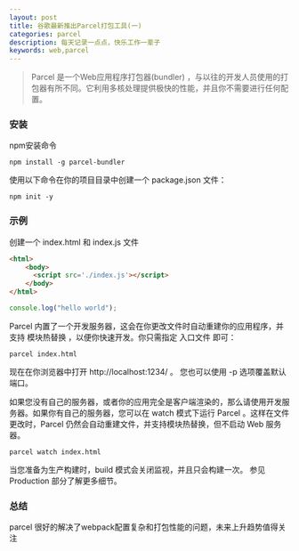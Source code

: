 ```yaml
---
layout: post
title: 谷歌最新推出Parcel打包工具(一)
categories: parcel
description: 每天记录一点点，快乐工作一辈子
keywords: web,parcel
---
```


> Parcel 是一个Web应用程序打包器(bundler) ，与以往的开发人员使用的打包器有所不同。它利用多核处理提供极快的性能，并且你不需要进行任何配置。

### 安装

npm安装命令

```shell
npm install -g parcel-bundler
```

使用以下命令在你的项目目录中创建一个 package.json 文件：

```shell
npm init -y
```

### 示例

创建一个 index.html 和 index.js 文件

```html
<html>
    <body>
      <script src='./index.js'></script>
    </body>
</html>
```

```javascript
console.log("hello world");
```

Parcel 内置了一个开发服务器，这会在你更改文件时自动重建你的应用程序，并支持 模块热替换 ，以便你快速开发。你只需指定 入口文件 即可：

```shell
parcel index.html
```

现在在你浏览器中打开 http://localhost:1234/ 。 您也可以使用 -p <port number> 选项覆盖默认端口。

如果您没有自己的服务器，或者你的应用完全是客户端渲染的，那么请使用开发服务器。如果你有自己的服务器，您可以在 watch 模式下运行 Parcel 。这样在文件更改时，Parcel 仍然会自动重建文件，并支持模块热替换，但不启动 Web 服务器。

```shell
parcel watch index.html
```

当您准备为生产构建时，build 模式会关闭监视，并且只会构建一次。 参见 Production 部分了解更多细节。

### 总结
parcel 很好的解决了webpack配置复杂和打包性能的问题，未来上升趋势值得关注